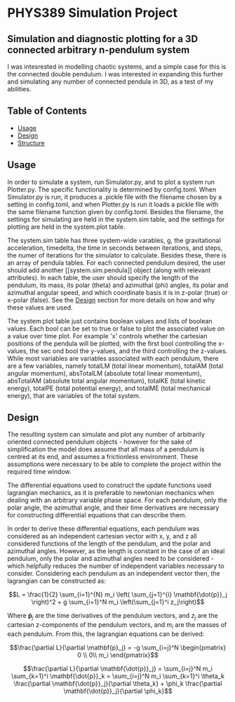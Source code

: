 # PHYS389 Simulation Project

## Simulation and diagnostic plotting for a 3D connected arbitrary n-pendulum system

I was intesrested in modelling chaotic systems, and a simple case for this is the connected double pendulum. I was interested in expanding this further and simulating any number of connected pendula in 3D, as a test of my abilities.

## Table of Contents

- [Usage](#usage)
- [Design](#design)
- [Structure](#structure)

## Usage

In order to simulate a system, run Simulator.py, and to plot a system run Plotter.py. The specific functionality is determined by config.toml. When Simulator.py is run, it produces a .pickle file with the filename chosen by a setting in config.toml, and when Plotter.py is run it loads a pickle file with the same filename function given by config.toml. Besides the filename, the settings for simulating are held in the system.sim table, and the settings for plotting are held in the system.plot table.

The system.sim table has three system-wide varables, g, the gravitational acceleration, timedelta, the time in seconds between iterations, and steps, the numer of iterations for the simulator to calculate. Besides these, there is an array of pendula tables. For each connected pendulum desired, the user should add another [[system.sim.pendula]] object (along with relevant attributes). In each table, the user should specify the length of the pendulum, its mass, its polar (theta) and azimuthal (phi) angles, its polar and azimuthal angular speed, and which coordinate basis it is in z-polar (true) or x-polar (false). See the [Design](#design) section for more details on how and why these values are used.

The system.plot table just contains boolean values and lists of boolean values. Each bool can be set to true or false to plot the associated value on a value over time plot. For example 'x' controls whether the cartesian positions of the pendula will be plotted, with the first bool controlling the x-values, the sec ond bool the y-values, and the third controlling the z-values. While most variables are variables associated with each pendulum, there are a few variables, namely totalLM (total linear momentum), totalAM (total angular momentum), absTotalLM (absolute total linear momentum), absTotalAM (absolute total angular momentum), totalKE (total kinetic energy), totalPE (total potential energy), and totalME (total mechanical energy), that are variables of the total system.

## Design

The resulting system can simulate and plot any number of arbitrarily oriented connected pendulum objects - however for the sake of simplification the model does assume that all mass of a pendulum is centred at its end, and assumes a frictionless environment. These assumptions were necessary to be able to complete the project within the required time window.

The differential equations used to construct the update functions used lagrangian mechanics, as it is preferable to newtonian mechanics when dealing with an arbitrary variable phase space. For each pendulum, only the polar angle, the azimuthal angle, and their time derivatives are necessary for constructing differential equations that can describe them.

In order to derive these differential equations, each pendulum was considered as an independent cartesian vector with x, y, and z all considered functions of the length of the pendulum, and the polar and azimuthal angles. However, as the length is constant in the case of an ideal pendulum, only the polar and azimuthal angles need to be considered - which helpfully reduces the number of independent variables necessary to consider. Considering each pendulum as an independent vector then, the lagrangian can be constructed as:

$$L = \frac{1}{2} \sum_{i=1}^{N} m_i \left( \sum_{j=1}^{i} \mathbf{\dot{p}}_j \right)^2 + g \sum_{i=1}^N m_i \left(\sum_{j=1}^i z_j\right)$$

Where $\mathbf{\dot{p}}_j$ are the time derivatives of the pendulum vectors, and $z_j$ are the cartesian z-components of the pendulum vectors, and $m_i$ are the masses of each pendulum. From this, the lagrangian equations can be derived:

$$\frac{\partial L}{\partial \mathbf{p}_j} = -g \sum_{i=j}^N 
\begin{pmatrix} 0 \\
0\\
m_i 
\end{pmatrix}$$

$$\frac{\partial L}{\partial \mathbf{\dot{p}}_j} = \sum_{i=j}^N m_i \sum_{k=1}^i \mathbf{\dot{p}}_k = \sum_{i=j}^N m_i \sum_{k=1}^i \theta_k \frac{\partial \mathbf{\dot{p}}_j}{\partial \theta_k} + \phi_k \frac{\partial \mathbf{\dot{p}}_j}{\partial \phi_k}$$


